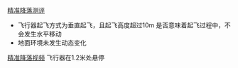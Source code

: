 [精准降落测评](http://www.zhijiandoukou.com/mp/qksrnnf.html)

- 飞行器起飞方式为垂直起飞，且起飞高度超过10m
    是否意味着起飞过程中，不会发生水平移动
- 地面环境未发生动态变化

[精准降落视频](http://www.iqiyi.com/v_19rr9fwuw0.html)
飞行器在1.2米处悬停
